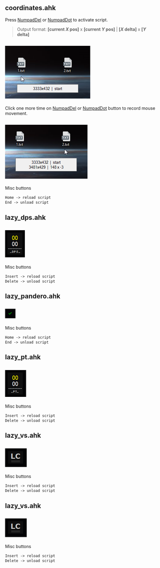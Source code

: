 ## coordinates.ahk

Press [NumpadDel]() or [NumpadDot]() to activate script. 
> Output format: **[current _X_ pos]** x **[current _Y_ pos]** | **[_X_ delta]** x **[_Y_ delta]**

![coordinates1_png](https://github.com/zero-src/technical_content/blob/master/ahk/warframe/png/coordinates1.png)
---

Click one more time on [NumpadDel]() or [NumpadDot]() button to record mouse movement.

![coordinates2_png](https://github.com/zero-src/technical_content/blob/master/ahk/warframe/png/coordinates2.png)
---

Misc buttons
```
Home -> reload script
End -> unload script
```

## lazy_dps.ahk

![lazy_dps_png](https://github.com/zero-src/technical_content/blob/master/ahk/warframe/png/lazy_dps.png)
---

Misc buttons
```
Insert -> reload script
Delete -> unload script
```

## lazy_pandero.ahk

![lazy_pandero_png](https://github.com/zero-src/technical_content/blob/master/ahk/warframe/png/lazy_pandero.png)
---

Misc buttons
```
Home -> reload script
End -> unload script
```

## lazy_pt.ahk

![lazy_pt_png](https://github.com/zero-src/technical_content/blob/master/ahk/warframe/png/lazy_pt.png)
---

Misc buttons
```
Insert -> reload script
Delete -> unload script
```

## lazy_vs.ahk
![lazy_vs_png](https://github.com/zero-src/technical_content/blob/master/ahk/warframe/png/lazy_vs.png)
---

Misc buttons
```
Insert -> reload script
Delete -> unload script
```

## lazy_vs.ahk
![lazy_vs_png](https://github.com/zero-src/technical_content/blob/master/ahk/warframe/png/lazy_vs.png)
---

Misc buttons
```
Insert -> reload script
Delete -> unload script
```
